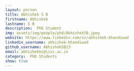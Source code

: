 ```yaml
---
layout: person
title: Abhishek S B
firstname: Abhishek
lastname: S B
description:  PhD Student
img: assets/img/people/phd/AbhishekSB.jpeg
website: https://www.linkedin.com/in/abhishek-bhandiwad
linkedin_username: abhishek-bhandiwad
github_username: AbhishekSB23
email: abhishekbs@iisc.ac.in
category:  PhD Students
show: true
---
```

